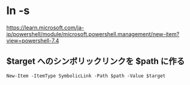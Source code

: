 
# ln -s

https://learn.microsoft.com/ja-jp/powershell/module/microsoft.powershell.management/new-item?view=powershell-7.4


## $target へのシンボリックリンクを $path に作る

```
New-Item -ItemType SymbolicLink -Path $path -Value $target
```



